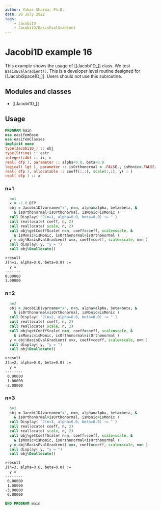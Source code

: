 ```yaml
---
author: Vikas Sharma, Ph.D.
date: 26 July 2022
tags:
    - Jacobi1D
    - Jacobi1D/BasisEvalGradient
---
```


# Jacobi1D example 16

This example shows the usage of [[Jacobi1D_]] class. We test `BasisEvalGradient()`. This is a developer level routine designed for [[JacobiSpace1D_]]. Users should not use this subroutine.

## Modules and classes

- [[Jacobi1D_]]

## Usage

```fortran
PROGRAM main
use easifemBase
use easifemClasses
implicit none
type(Jacobi1D_) :: obj
type(String) :: astr
integer(i4b) :: ii, n
real( dfp ), parameter :: alpha=0.0, beta=0.0
logical( lgt ), parameter :: isOrthonormal = .FALSE., isMonic=.FALSE.
real( dfp ), allocatable :: coeff(:,:), scale(:,:), y( : )
real( dfp ) :: x
```

### n=1

```fortran
  n=1
  x = -1.0_DFP
  obj = Jacobi1D(varname="x", n=n, alpha=alpha, beta=beta, &
    & isOrthonormal=isOrthonormal, isMonic=isMonic )
  call Display( "J(n=1, alpha=0.0, beta=0.0) := " )
  call reallocate( coeff, n, 2)
  call reallocate( scale, n, 2)
  call obj%getCoeffScale( n=n, coeff=coeff, scale=scale, &
    & isMonic=isMonic, isOrthonormal=isOrthonormal )
  y = obj%BasisEvalGradient( x=x, coeff=coeff, scale=scale, n=n )
  call display( y, "y = ")
  call obj%Deallocate()
```

```txt
>result
J(n=1, alpha=0.0, beta=0.0) :=
  y =
-------
0.00000
1.00000

```

### n=2

```fortran
  n=2
  obj = Jacobi1D(varname="x", n=n, alpha=alpha, beta=beta, &
    & isOrthonormal=isOrthonormal, isMonic=isMonic )
  call Display( "J(n=2, alpha=0.0, beta=0.0) := " )
  call reallocate( coeff, n, 2)
  call reallocate( scale, n, 2)
  call obj%getCoeffScale( n=n, coeff=coeff, scale=scale, &
    & isMonic=isMonic, isOrthonormal=isOrthonormal )
  y = obj%BasisEvalGradient( x=x, coeff=coeff, scale=scale, n=n )
  call display( y, "y = ")
  call obj%Deallocate()
```

```txt
>result
J(n=2, alpha=0.0, beta=0.0) :=
  y =
--------
 0.00000
 1.00000
-3.00000

```

### n=3

```fortran
  n=3
  obj = Jacobi1D(varname="x", n=n, alpha=alpha, beta=beta, &
    & isOrthonormal=isOrthonormal, isMonic=isMonic )
  call Display( "J(n=3, alpha=0.0, beta=0.0) := " )
  call reallocate( coeff, n, 2)
  call reallocate( scale, n, 2)
  call obj%getCoeffScale( n=n, coeff=coeff, scale=scale, &
    & isMonic=isMonic, isOrthonormal=isOrthonormal )
  y = obj%BasisEvalGradient( x=x, coeff=coeff, scale=scale, n=n )
  call display( y, "y = ")
  call obj%Deallocate()
```

```txt
>result
J(n=3, alpha=0.0, beta=0.0) :=
  y =
--------
 0.00000
 1.00000
-3.00000
 6.00000

```

```fortran
END PROGRAM main
```
